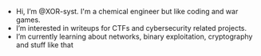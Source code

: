 - Hi, I’m @XOR-syst. I'm a chemical engineer but like coding and war games. 
- I’m interested in writeups for CTFs and cybersecurity related projects. 
- I’m currently learning about networks, binary exploitation, cryptography and stuff like that

<!---
XOR-syst/XOR-syst is a ✨ special ✨ repository because its `README.md` (this file) appears on your GitHub profile.
You can click the Preview link to take a look at your changes.
--->
